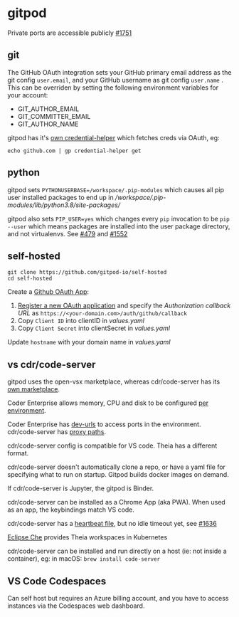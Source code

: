 # gitpod

Private ports are accessible publicly [#1751](https://github.com/gitpod-io/gitpod/issues/1751)

## git

The GitHub OAuth integration sets your GitHub primary email address as the git config `user.email`, and your GitHub username as git config `user.name` . This can be overriden by setting the following environment variables for your account:

- GIT_AUTHOR_EMAIL
- GIT_COMMITTER_EMAIL
- GIT_AUTHOR_NAME

gitpod has it's [own credential-helper](https://github.com/gitpod-io/gitpod/blob/52660b5ad8a1456d0c28de3833216b8971af0c38/components/gitpod-cli/cmd/credential-helper.go) which fetches creds via OAuth, eg:

```
echo github.com | gp credential-helper get
```

## python

gitpod sets `PYTHONUSERBASE=/workspace/.pip-modules` which causes all pip user installed packages to end up in _/workspace/.pip-modules/lib/python3.8/site-packages/_

gitpod also sets `PIP_USER=yes` which changes every `pip` invocation to be `pip --user` which means packages are installed into the user package directory, and not virtualenvs. See [#479](https://github.com/gitpod-io/gitpod/issues/479#issuecomment-482585774) and [#1552](https://github.com/gitpod-io/gitpod/issues/1552)

## self-hosted

```
git clone https://github.com/gitpod-io/self-hosted
cd self-hosted
```

Create a [Github OAuth App](https://docs.github.com/en/developers/apps/creating-an-oauth-app):

1. [Register a new OAuth application](https://github.com/settings/applications/new) and specify the _Authorization callback URL_ as `https://<your-domain.com>/auth/github/callback`
1. Copy `Client ID` into clientID in _values.yaml_
1. Copy `Client Secret` into clientSecret in _values.yaml_

Update `hostname` with your domain name in _values.yaml_

## vs cdr/code-server

gitpod uses the open-vsx marketplace, whereas cdr/code-server has its [own marketplace](https://github.com/cdr/code-server/blob/master/doc/FAQ.md#differences-compared-to-vs-code).

Coder Enterprise allows memory, CPU and disk to be configured [per environment](https://enterprise.coder.com/docs/create-an-environment).

Coder Enterprise has [dev-urls](https://enterprise.coder.com/docs/dev-urls) to access ports in the environment. cdr/code-server has [proxy paths](https://github.com/cdr/code-server/blob/master/doc/FAQ.md#how-do-i-securely-access-web-services).

cdr/code-server config is compatible for VS code. Theia has a different format.

cdr/code-server doesn't automatically clone a repo, or have a yaml file for specifying what to run on startup. Gitpod builds docker images on demand.

If cdr/code-server is Jupyter, the gitpod is Binder.

cdr/code-server can be installed as a Chrome App (aka PWA). When used as an app, the keybindings match VS code.

cdr/code-server has a [heartbeat file](https://github.com/cdr/code-server/blob/master/doc/FAQ.md#heartbeat-file), but no idle timeout yet, see [#1636](https://github.com/cdr/code-server/issues/1636)

[Eclipse Che](https://www.eclipse.org/che/) provides Theia workspaces in Kubernetes

cdr/code-server can be installed and run directly on a host (ie: not inside a container), eg: in macOS: `brew install code-server`

## VS Code Codespaces

Can self host but requires an Azure billing account, and you have to access instances via the Codespaces web dashboard.
